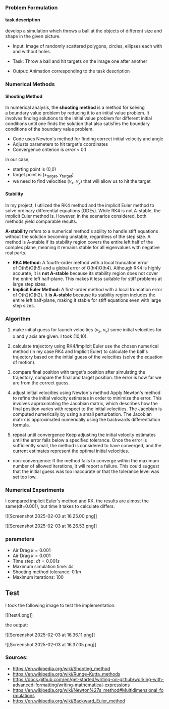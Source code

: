 ### Problem Formulation
#### task description

develop a simulation which throws a ball at the objects of different size and shape in the given picture.

- Input: Image of randomly scattered polygons, circles, ellipses each with and without holes. 

- Task: Throw a ball and hit targets on the image one after another

- Output: Animation corresponding to the task description


### Numerical Methods

####  Shooting Method
In numerical analysis, the **shooting method** is a method for solving a boundary value problem by reducing it to an initial value problem. It involves finding solutions to the initial value problem for different initial conditions until one finds the solution that also satisfies the boundary conditions of the boundary value problem. 

- Code uses Newton's method for finding correct initial velocity and angle
- Adjusts parameters to hit target's coordinates
- Convergence criterion is *error* < 0.1

in our case, 
- starting point is (0,0)
- target point is (x<sub>target</sub>, y<sub>target</sub>)
- we need to find velocities ($v_x$, $v_y$) that will allow us to hit the target

#### Stability
In my project, I utilized the RK4 method and the implicit Euler method to solve ordinary differential equations (ODEs). While RK4 is not A-stable, the implicit Euler method is. However, in the scenarios considered, both methods yield comparable results.

**A-stability** refers to a numerical method's ability to handle stiff equations without the solution becoming unstable, regardless of the step size. A method is A-stable if its stability region covers the entire left half of the complex plane, meaning it remains stable for all eigenvalues with negative real parts.

- **RK4 Method:** A fourth-order method with a local truncation error of O(h5)O(h5) and a global error of O(h4)O(h4). Although RK4 is highly accurate, it is **not A-stable** because its stability region does not cover the entire left half-plane. This makes it less suitable for stiff problems at large step sizes.
- **Implicit Euler Method:** A first-order method with a local truncation error of O(h2)O(h2). It **is A-stable** because its stability region includes the entire left half-plane, making it stable for stiff equations even with large step sizes.


### Algorithm
1. make initial guess for launch velocities ($v_x$, $v_y$)
	some initial velocities for x and y axis are given. I took (10,10).
	
2. calculate trajectory using RK4/Implicit Euler
	use the chosen numerical method (in my case RK4 and Implicit Euler) to calculate the ball's trajectory based on the initial guess of the velocities (solve the equation of motion).
	
3. compare final position with target's position
	after simulating the trajectory, compare the final and target position. the error is how far we are from the correct guess.
	
4. adjust initial velocities using Newton's method
	Apply Newton's method to refine the initial velocity estimates in order to minimize the error. This involves approximating the Jacobian matrix, which describes how the final position varies with respect to the initial velocities. The Jacobian is computed numerically by using a small perturbation. The Jacobian matrix is approximated numerically using the backwards differentiation formula.
5. repeat until convergence 
	Keep adjusting the initial velocity estimates until the error falls below a specified tolerance. Once the error is sufficiently small, the method is considered to have converged, and the current estimates represent the optimal initial velocities.
- non-convergence:
	If the method fails to converge within the maximum number of allowed iterations, it will report a failure. This could suggest that the initial guess was too inaccurate or that the tolerance level was set too low.

### Numerical Experiments
I compared implicit Euler's method and RK. the results are almost the same(dt=0.001), but time it takes to calculate differs.

![[Screenshot 2025-02-03 at 16.25.00.png]]

![[Screenshot 2025-02-03 at 16.26.53.png]]
### parameters
- Air Drag $k = 0.001$
- Air Drag $k = 0.001$
- Time step: $dt = 0.001s$
- Maximum simulation time: $4s$
- Shooting method tolerance: $0.1m$
- Maximum iterations: $100$


## Test
I took the following image to test the implementation:

![[test4.png]]

the output:

![[Screenshot 2025-02-03 at 16.36.11.png]]

![[Screenshot 2025-02-03 at 16.37.05.png]]











### Sources:
- https://en.wikipedia.org/wiki/Shooting_method
- https://en.wikipedia.org/wiki/Runge–Kutta_methods
- https://docs.github.com/en/get-started/writing-on-github/working-with-advanced-formatting/writing-mathematical-expressions
- https://en.wikipedia.org/wiki/Newton%27s_method#Multidimensional_formulations
- https://en.wikipedia.org/wiki/Backward_Euler_method